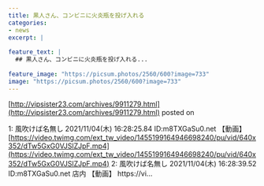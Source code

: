 ```yaml
---
title: 黒人さん、コンビニに火炎瓶を投げ入れる
categories:
- news
excerpt: |
  
feature_text: |
  ## 黒人さん、コンビニに火炎瓶を投げ入れる...
  
feature_image: "https://picsum.photos/2560/600?image=733"
image: "https://picsum.photos/2560/600?image=733"
---
```


[http://vipsister23.com/archives/9911279.html](http://vipsister23.com/archives/9911279.html)
posted on 

<!--more-->

1: 風吹けば名無し 2021/11/04(木) 16:28:25.84 ID:m8TXGaSu0.net 【動画】[https://video.twimg.com/ext_tw_video/1455199164946698240/pu/vid/640x352/dTw5GxG0VJSlZJpF.mp4](https://video.twimg.com/ext_tw_video/1455199164946698240/pu/vid/640x352/dTw5GxG0VJSlZJpF.mp4) 2: 風吹けば名無し 2021/11/04(木) 16:28:39.52 ID:m8TXGaSu0.net 店内 【動画】 https://vi...
